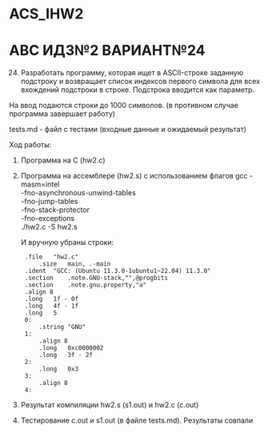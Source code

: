 # ACS_IHW2

# АВС ИДЗ№2 ВАРИАНТ№24

24. Разработать программу, которая ищет в ASCII-строке заданную
подстроку и возвращает список индексов первого символа для
всех вхождений подстроки в строке. Подстрока вводится как параметр.

На ввод подаются строки до 1000 символов. (в противном случае программа завершает работу)

tests.md - файл с тестами (входные данные и ожидаемый результат)

Ход работы:

1. Программа на C (hw2.c)

2. Программа на ассемблере (hw2.s) с использованием флагов gcc -masm=intel \
    -fno-asynchronous-unwind-tables \
    -fno-jump-tables \
    -fno-stack-protector \
    -fno-exceptions \
    ./hw2.c -S hw2.s
    
    И вручную убраны строки:
    
    	.file	"hw2.c"
            .size	main, .-main
        .ident	"GCC: (Ubuntu 11.3.0-1ubuntu1~22.04) 11.3.0"
        .section	.note.GNU-stack,"",@progbits
        .section	.note.gnu.property,"a"
        .align 8
        .long	1f - 0f
        .long	4f - 1f
        .long	5
        0:
            .string	"GNU"
        1:
            .align 8
            .long	0xc0000002
            .long	3f - 2f
        2:
            .long	0x3
        3:
            .align 8
        4:



3. Результат компиляции hw2.s (s1.out) и hw2.c (c.out)

4. Тестирование c.out и s1.out (в файле tests.md). Результаты совпали
